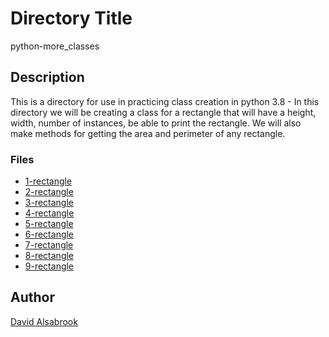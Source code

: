 # Directory Title

python-more_classes

## Description

This is a directory for use in practicing class creation in python 3.8 -
In this directory we will be creating a class for a rectangle that will have
a height, width, number of instances, be able to print the rectangle.
We will also make methods for getting the area and perimeter of any rectangle.

### Files

* [1-rectangle](1-rectangle.py)
* [2-rectangle](2-rectangle.py)
* [3-rectangle](3-rectangle.py)
* [4-rectangle](4-rectangle.py)
* [5-rectangle](5-rectangle.py)
* [6-rectangle](6-rectangle.py)
* [7-rectangle](7-rectangle.py)
* [8-rectangle](8-rectangle.py)
* [9-rectangle](9-rectangle.py)

## Author

[David Alsabrook](https://github.com/DAlsabrook)
